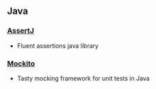## Java

### [AssertJ](https://github.com/kingland/awaresome/blob/master/md/assert-j.md)
* Fluent assertions java library

### [Mockito](https://github.com/kingland/awaresome/blob/master/md/mockito.md)
* Tasty mocking framework for unit tests in Java